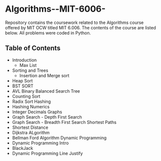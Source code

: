 # Algorithms--MIT-6006-
Repository contains the coursework related to the Algorithms course offered by MIT OCW titled MIT 6.006. The contents of the course are listed below. All problems were coded in Python.

## Table of Contents
* Introduction
  - Max List
* Sorting and Trees
  - Insertion and Merge sort
* Heap Sort
* BST SORT
* AVL Binary Balanced Search Tree
* Counting Sort
* Radix Sort
Hashing
* Hashing
Numerics
* Integer Decimals
Graphs
* Graph Search - Depth First Search
* Graph Search - Breadth First Search
Shortest Paths
* Shortest Distance
* Dijkstra ALgorithm
* Bellman Ford Algorithm
Dynamic Programming
* Dynamic Programming Intro
* BlackJack
* Dynamic Programming Line Justify
